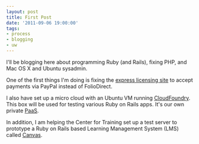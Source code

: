 ```yaml
---
layout: post
title: First Post
date: '2011-09-06 19:00:00'
tags:
- process
- blogging
- uw
---
```


I'll be blogging here about programming Ruby (and Rails), fixing PHP, and Mac OS X and Ubuntu sysadmin.

One of the first things I'm doing is fixing the [express licensing site](/http://depts.washington.edu/uwc4c/express-licenses/) to accept payments via PayPal instead of FolioDirect.

I also have set up a micro cloud with an Ubuntu VM running
[CloudFoundry](http://blog.dustinkirkland.com/2011/08/howto-install-cloudfoundry-server-paas.html).
This box will be used for testing various Ruby on Rails apps. It's our own private [PaaS](http://en.wikipedia.org/wiki/Platform_as_a_service).

In addition, I am helping the Center for Training set up a test server to prototype a Ruby on Rails based Learning Management System (LMS) called [Canvas](http://www.instructure.com/).
